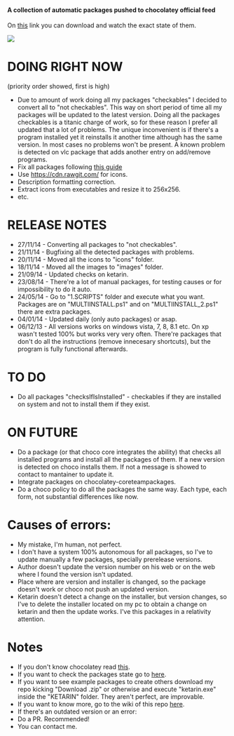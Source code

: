 #### A collection of automatic packages pushed to chocolatey official feed

On [this](https://github.com/adgellida/chocolateyautomaticpackages/blob/master/chocolateyautomaticpackages.ods?raw=true) link you can download and watch the exact state of them.

![](http://i.imgur.com/Tl52ASY.png)

DOING RIGHT NOW
=============================================
(priority order showed, first is high)
* Due to amount of work doing all my packages "checkables" I decided to convert all to "not checkables".
This way on short period of time all my packages will be updated to the latest version.
Doing all the packages checkables is a titanic charge of work, so for these reason I prefer all updated that a lot of problems.
The unique inconvenient is if there's a program installed yet it reinstalls it another time although has the same version.
In most cases no problems won't be present. A known problem is detected on vlc package that adds another entry on add/remove programs.
* Fix all packages following [this guide](https://github.com/chocolatey/chocolatey/wiki/CreatePackages#package-description-and-release-notes)
 * Use https://cdn.rawgit.com/ for icons.
 * Description formatting correction.
 * Extract icons from executables and resize it to 256x256.
 * etc.

RELEASE NOTES
=============================================
* 27/11/14 - Converting all packages to "not checkables". 
* 21/11/14 - Bugfixing all the detected packages with problems.
* 20/11/14 - Moved all the icons to "icons" folder.
* 18/11/14 - Moved all the images to "images" folder.
* 21/09/14 - Updated checks on ketarin.
* 23/08/14 - There're a lot of manual packages, for testing causes or for impossibility to do it auto.
* 24/05/14 - Go to "1.SCRIPTS" folder and execute what you want. Packages are on "MULTIINSTALL.ps1" and on "MULTIINSTALL_2.ps1" there are extra packages.
* 04/01/14 - Updated daily (only auto packages) or asap.
* 06/12/13 - All versions works on windows vista, 7, 8, 8.1 etc. On xp wasn't tested 100% but works very very often. There're packages that don't do all the instructions (remove innecesary shortcuts), but the program is fully functional afterwards.

TO DO
=============================================
* Do all packages "checksIfIsInstalled" - checkables if they are installed on system and not to install them if they exist.

ON FUTURE
=============================================
* Do a package (or that choco core integrates the ability) that checks all installed programs and install all the packages of them. If a new version is detected on choco installs them.
  If not a message is showed to contact to mantainer to update it.
* Integrate packages on chocolatey-coreteampackages.
* Do a choco policy to do all the packages the same way. Each type, each form, not substantial differences like now.

Causes of errors:
=============================================
* My mistake, I'm human, not perfect.
* I don't have a system 100% autonomous for all packages, so I've to update manually a few packages, specially prerelease versions.
* Author doesn't update the version number on his web or on the web where I found the version isn't updated.
* Place where are version and installer is changed, so the package doesn't work or choco not push an updated version.
* Ketarin doesn't detect a change on the installer, but version changes, so I've to delete the installer located on my pc to obtain a change on ketarin and then the update works. I've this packages in a relativity attention.

Notes
=============================================
* If you don't know chocolatey read [this](http://ferventcoder.com/archive/2011/10/07/letrsquos-get-chocolatey-kind-of-like-apt-get-for-windows.aspx).
* If you want to check the packages state go to [here](https://docs.google.com/spreadsheet/ccc?key=0AvH3YF-FkmY2dGVZdVdDaDdIbHZkRkFPSEdIME53Vnc&usp=sharing).
* If you want to see example packages to create others download my repo kicking "Download .zip" or otherwise and execute "ketarin.exe" inside the "KETARIN" folder. They aren't perfect, are improvable.
* If you want to know more, go to the wiki of this repo [here](https://github.com/tonigellida/chocolateyautomaticpackages/wiki).
* If there's an outdated version or an error:
 * Do a PR. Recommended!
 * You can contact me.